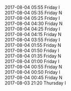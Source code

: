 2017-08-04 05:55 Friday  I  
2017-08-04 05:35 Friday  N  
2017-08-04 05:25 Friday  I  
2017-08-04 04:30 Friday  N  
2017-08-04 04:25 Friday  I  
2017-08-04 04:15 Friday  N  
2017-08-04 03:55 Friday  I  
2017-08-04 01:55 Friday  N  
2017-08-04 01:50 Friday  I  
2017-08-04 01:35 Friday  N  
2017-08-04 01:00 Friday  I  
2017-08-04 00:55 Friday  N  
2017-08-04 00:50 Friday  I  
2017-08-04 00:45 Friday  N  
2017-08-03 21:20 Thursday  I  
